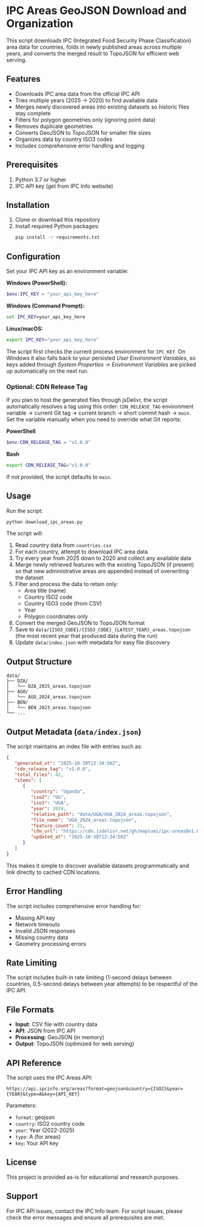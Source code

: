 # IPC Areas GeoJSON Download and Organization

This script downloads IPC (Integrated Food Security Phase Classification) area data for countries, folds in newly published areas across multiple years, and converts the merged result to TopoJSON for efficient web serving.

## Features

- Downloads IPC area data from the official IPC API
- Tries multiple years (2025 → 2020) to find available data
- Merges newly discovered areas into existing datasets so historic files stay complete
- Filters for polygon geometries only (ignoring point data)
- Removes duplicate geometries
- Converts GeoJSON to TopoJSON for smaller file sizes
- Organizes data by country ISO3 codes
- Includes comprehensive error handling and logging

## Prerequisites

1. Python 3.7 or higher
2. IPC API key (get from IPC Info website)

## Installation

1. Clone or download this repository
2. Install required Python packages:
   ```bash
   pip install -r requirements.txt
   ```

## Configuration

Set your IPC API key as an environment variable:

**Windows (PowerShell):**
```powershell
$env:IPC_KEY = "your_api_key_here"
```

**Windows (Command Prompt):**
```cmd
set IPC_KEY=your_api_key_here
```

**Linux/macOS:**
```bash
export IPC_KEY="your_api_key_here"
```
The script first checks the current process environment for `IPC_KEY`. On Windows it also falls back to your persisted *User Environment Variables*, so keys added through *System Properties → Environment Variables* are picked up automatically on the next run.

### Optional: CDN Release Tag

If you plan to host the generated files through jsDelivr, the script automatically resolves a tag using this order: `CDN_RELEASE_TAG` environment variable → current Git tag → current branch → short commit hash → `main`. Set the variable manually when you need to override what Git reports:

**PowerShell**
```powershell
$env:CDN_RELEASE_TAG = "v1.0.0"
```

**Bash**
```bash
export CDN_RELEASE_TAG="v1.0.0"
```

If not provided, the script defaults to `main`.

## Usage

Run the script:
```bash
python download_ipc_areas.py
```

The script will:
1. Read country data from `countries.csv`
2. For each country, attempt to download IPC area data
3. Try every year from 2025 down to 2020 and collect any available data
4. Merge newly retrieved features with the existing TopoJSON (if present) so that new administrative areas are appended instead of overwriting the dataset
5. Filter and process the data to retain only:
   - Area title (name)
   - Country ISO2 code
   - Country ISO3 code (from CSV)
   - Year
   - Polygon coordinates only
6. Convert the merged GeoJSON to TopoJSON format
7. Save to `data/{ISO3_CODE}/{ISO3_CODE}_{LATEST_YEAR}_areas.topojson` (the most recent year that produced data during the run)
8. Update `data/index.json` with metadata for easy file discovery

## Output Structure

```
data/
├── DZA/
│   └── DZA_2025_areas.topojson
├── AGO/
│   └── AGO_2024_areas.topojson
├── BEN/
│   └── BEN_2023_areas.topojson
└── ...
```

## Output Metadata (`data/index.json`)

The script maintains an index file with entries such as:

```json
{
   "generated_at": "2025-10-30T12:34:56Z",
   "cdn_release_tag": "v1.0.0",
   "total_files": 42,
   "items": [
      {
         "country": "Uganda",
         "iso2": "UG",
         "iso3": "UGA",
         "year": 2024,
         "relative_path": "data/UGA/UGA_2024_areas.topojson",
         "file_name": "UGA_2024_areas.topojson",
         "feature_count": 21,
         "cdn_url": "https://cdn.jsdelivr.net/gh/maplumi/ipc-areas@v1.0.0/data/UGA/UGA_2024_areas.topojson",
         "updated_at": "2025-10-30T12:34:56Z"
      }
   ]
}
```

This makes it simple to discover available datasets programmatically and link directly to cached CDN locations.

## Error Handling

The script includes comprehensive error handling for:
- Missing API key
- Network timeouts
- Invalid JSON responses
- Missing country data
- Geometry processing errors

## Rate Limiting

The script includes built-in rate limiting (1-second delays between countries, 0.5-second delays between year attempts) to be respectful of the IPC API.

## File Formats

- **Input**: CSV file with country data
- **API**: JSON from IPC API
- **Processing**: GeoJSON (in memory)
- **Output**: TopoJSON (optimized for web serving)

## API Reference

The script uses the IPC Areas API:
```
https://api.ipcinfo.org/areas?format=geojson&country={ISO2}&year={YEAR}&type=A&key={API_KEY}
```

Parameters:
- `format`: geojson
- `country`: ISO2 country code
- `year`: Year (2022-2025)
- `type`: A (for areas)
- `key`: Your API key

## License

This project is provided as-is for educational and research purposes.

## Support

For IPC API issues, contact the IPC Info team.
For script issues, please check the error messages and ensure all prerequisites are met.